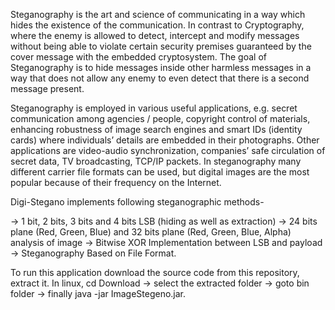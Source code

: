 Steganography is the art and science of communicating in a way which hides the existence of the communication. In contrast to Cryptography, where the enemy is allowed to detect, intercept and modify messages without being able to violate certain security premises guaranteed by the cover message with the embedded cryptosystem. The goal of Steganography is to hide messages inside other harmless messages in a way that does not allow any enemy to even detect that there is a second message present.

Steganography is employed in various useful applications, e.g. secret communication among agencies / people, copyright control of materials, enhancing robustness of image search engines and smart IDs (identity cards) where individuals’ details are embedded in their photographs. Other applications are video-audio synchronization, companies’ safe circulation of secret data, TV broadcasting, TCP/IP packets. In steganography many different carrier file formats can be used, but digital images are the most popular because of their frequency on the Internet.

Digi-Stegano implements following steganographic methods-

->  1 bit, 2 bits, 3 bits and 4 bits LSB (hiding as well as extraction)
->  24 bits plane (Red, Green, Blue) and 32 bits plane (Red, Green, Blue, Alpha) analysis of image
->  Bitwise XOR Implementation between LSB and payload
->  Steganography Based on File Format.

To run this application download the source code from this repository, extract it.
In linux, 
  cd Download 
  -> select the extracted folder
  -> goto bin folder 
  -> finally java -jar ImageStegeno.jar.
  
  
  
  
